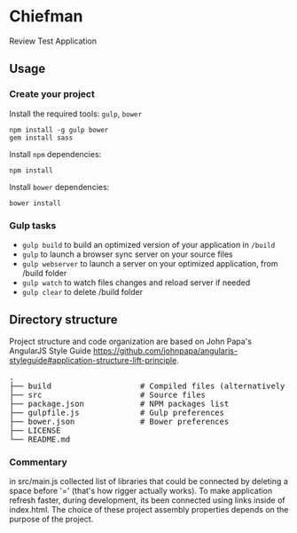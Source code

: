 Chiefman
======
Review Test Application

## Usage

### Create your project

Install the required tools: `gulp`, `bower`
```
npm install -g gulp bower
gem install sass
```

Install `npm` dependencies:
```
npm install
```
Install `bower` dependencies:
```
bower install
```

### Gulp tasks

* `gulp build` to build an optimized version of your application in `/build`
* `gulp` to launch a browser sync server on your source files
* `gulp webserver` to launch a server on your optimized application, from /build folder
* `gulp watch` to watch files changes and reload server if needed
* `gulp clear` to delete /build folder


## Directory structure
Project structure and code organization are based on John Papa's AngularJS Style Guide https://github.com/johnpapa/angularjs-styleguide#application-structure-lift-principle.

<pre>
.
├── build                   # Compiled files (alternatively `dist`)
├── src                     # Source files
├── package.json            # NPM packages list
├── gulpfile.js             # Gulp preferences
├── bower.json              # Bower preferences
├── LICENSE
└── README.md
</pre>


### Commentary

in src/main.js collected list of libraries that could be connected by deleting a space before '=' (that's how rigger actually works). To make application refresh faster, during development, its been connected using links inside of index.html.
The choice of these project assembly properties depends on the purpose of the project.

